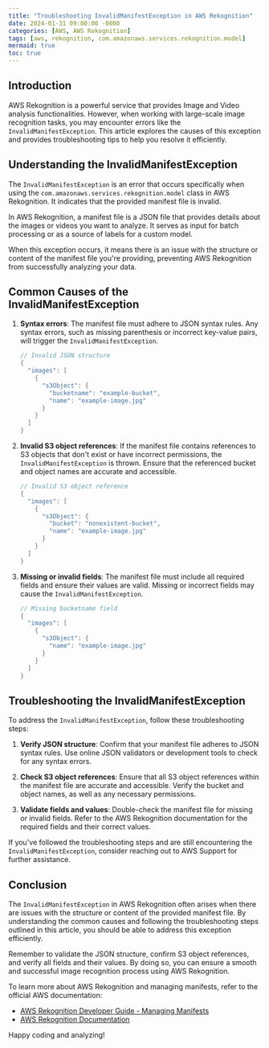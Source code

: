 ```yaml
---
title: "Troubleshooting InvalidManifestException in AWS Rekognition"
date: 2024-01-31 09:00:00 -0000
categories: [AWS, AWS Rekognition]
tags: [aws, rekognition, com.amazonaws.services.rekognition.model]
mermaid: true
toc: true
---
```



## Introduction

AWS Rekognition is a powerful service that provides Image and Video analysis functionalities. However, when working with large-scale image recognition tasks, you may encounter errors like the `InvalidManifestException`. This article explores the causes of this exception and provides troubleshooting tips to help you resolve it efficiently.

## Understanding the InvalidManifestException

The `InvalidManifestException` is an error that occurs specifically when using the `com.amazonaws.services.rekognition.model` class in AWS Rekognition. It indicates that the provided manifest file is invalid.

In AWS Rekognition, a manifest file is a JSON file that provides details about the images or videos you want to analyze. It serves as input for batch processing or as a source of labels for a custom model.

When this exception occurs, it means there is an issue with the structure or content of the manifest file you're providing, preventing AWS Rekognition from successfully analyzing your data.

## Common Causes of the InvalidManifestException

1. **Syntax errors**: The manifest file must adhere to JSON syntax rules. Any syntax errors, such as missing parenthesis or incorrect key-value pairs, will trigger the `InvalidManifestException`.

   ```java
   // Invalid JSON structure
   {
     "images": [
       {
         "s3Object": {
           "bucketname": "example-bucket",
           "name": "example-image.jpg"
         }
       }
     ]
   }
   ```

2. **Invalid S3 object references**: If the manifest file contains references to S3 objects that don't exist or have incorrect permissions, the `InvalidManifestException` is thrown. Ensure that the referenced bucket and object names are accurate and accessible.

   ```java
   // Invalid S3 object reference
   {
     "images": [
       {
         "s3Object": {
           "bucket": "nonexistent-bucket",
           "name": "example-image.jpg"
         }
       }
     ]
   }
   ```

3. **Missing or invalid fields**: The manifest file must include all required fields and ensure their values are valid. Missing or incorrect fields may cause the `InvalidManifestException`.

   ```java
   // Missing bucketname field
   {
     "images": [
       {
         "s3Object": {
           "name": "example-image.jpg"
         }
       }
     ]
   }
   ```

## Troubleshooting the InvalidManifestException

To address the `InvalidManifestException`, follow these troubleshooting steps:

1. **Verify JSON structure**: Confirm that your manifest file adheres to JSON syntax rules. Use online JSON validators or development tools to check for any syntax errors.

2. **Check S3 object references**: Ensure that all S3 object references within the manifest file are accurate and accessible. Verify the bucket and object names, as well as any necessary permissions.

3. **Validate fields and values**: Double-check the manifest file for missing or invalid fields. Refer to the AWS Rekognition documentation for the required fields and their correct values.

If you've followed the troubleshooting steps and are still encountering the `InvalidManifestException`, consider reaching out to AWS Support for further assistance.

## Conclusion

The `InvalidManifestException` in AWS Rekognition often arises when there are issues with the structure or content of the provided manifest file. By understanding the common causes and following the troubleshooting steps outlined in this article, you should be able to address this exception efficiently.

Remember to validate the JSON structure, confirm S3 object references, and verify all fields and their values. By doing so, you can ensure a smooth and successful image recognition process using AWS Rekognition.

To learn more about AWS Rekognition and managing manifests, refer to the official AWS documentation:

- [AWS Rekognition Developer Guide - Managing Manifests](https://docs.aws.amazon.com/rekognition/latest/dg/API_Manifest.html)
- [AWS Rekognition Documentation](https://docs.aws.amazon.com/rekognition/index.html)

Happy coding and analyzing!
